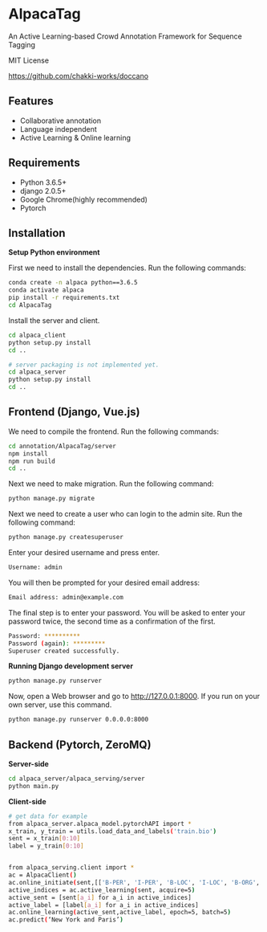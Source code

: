 # AlpacaTag
An Active Learning-based Crowd Annotation Framework for Sequence Tagging 

MIT License

<https://github.com/chakki-works/doccano>
## Features

* Collaborative annotation
* Language independent
* Active Learning & Online learning

## Requirements

* Python 3.6.5+
* django 2.0.5+
* Google Chrome(highly recommended)
* Pytorch

## Installation

**Setup Python environment**

First we need to install the dependencies. Run the following commands:

```bash
conda create -n alpaca python==3.6.5
conda activate alpaca
pip install -r requirements.txt
cd AlpacaTag
```

Install the server and client.

```bash
cd alpaca_client
python setup.py install
cd ..

# server packaging is not implemented yet.
cd alpaca_server
python setup.py install
cd ..
```

## Frontend (Django, Vue.js)

We need to compile the frontend. Run the following commands:

```bash
cd annotation/AlpacaTag/server
npm install
npm run build
cd ..
```

Next we need to make migration. Run the following command:

```bash
python manage.py migrate
```

Next we need to create a user who can login to the admin site. Run the following command:


```bash
python manage.py createsuperuser
```

Enter your desired username and press enter.

```bash
Username: admin
```

You will then be prompted for your desired email address:

```bash
Email address: admin@example.com
```

The final step is to enter your password. You will be asked to enter your password twice, the second time as a confirmation of the first.

```bash
Password: **********
Password (again): *********
Superuser created successfully.
```

**Running Django development server**

```bash
python manage.py runserver
```
Now, open a Web browser and go to <http://127.0.0.1:8000>.
If you run on your own server, use this command.

```bash
python manage.py runserver 0.0.0.0:8000
```

## Backend (Pytorch, ZeroMQ)

**Server-side**

```bash
cd alpaca_server/alpaca_serving/server
python main.py
```

**Client-side**

```bash
# get data for example
from alpaca_server.alpaca_model.pytorchAPI import *
x_train, y_train = utils.load_data_and_labels('train.bio')
sent = x_train[0:10]
label = y_train[0:10]


from alpaca_serving.client import *
ac = AlpacaClient()
ac.online_initiate(sent,[['B-PER', 'I-PER', 'B-LOC', 'I-LOC', 'B-ORG', 'I-ORG', 'B-MISC', 'I-MISC', 'O']])
active_indices = ac.active_learning(sent, acquire=5)
active_sent = [sent[a_i] for a_i in active_indices]
active_label = [label[a_i] for a_i in active_indices]
ac.online_learning(active_sent,active_label, epoch=5, batch=5)
ac.predict(‘New York and Paris’)
```


